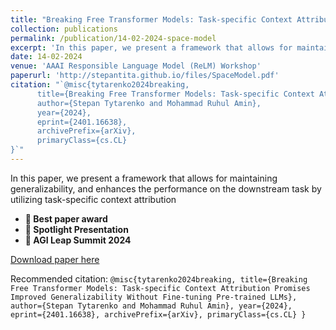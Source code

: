 ```yaml
---
title: "Breaking Free Transformer Models: Task-specific Context Attribution Promises Improved Generalizability Without Fine-tuning Pre-trained LLMs"
collection: publications
permalink: /publication/14-02-2024-space-model
excerpt: 'In this paper, we present a framework that allows for maintaining generalizability, and enhances the performance on the downstream task by utilizing task-specific context attribution'
date: 14-02-2024
venue: 'AAAI Responsible Language Model (ReLM) Workshop'
paperurl: 'http://stepantita.github.io/files/SpaceModel.pdf'
citation: "`@misc{tytarenko2024breaking,
      title={Breaking Free Transformer Models: Task-specific Context Attribution Promises Improved Generalizability Without Fine-tuning Pre-trained LLMs}, 
      author={Stepan Tytarenko and Mohammad Ruhul Amin},
      year={2024},
      eprint={2401.16638},
      archivePrefix={arXiv},
      primaryClass={cs.CL}
}`"
---
```

In this paper, we present a framework that allows for maintaining generalizability, and enhances the performance on the downstream task by utilizing task-specific context attribution
  - **🎉 Best paper award**
  - **🌟 Spotlight Presentation**
  - **🌟 AGI Leap Summit 2024**

[Download paper here](http://stepantita.github.io/files/SpaceModel.pdf)

Recommended citation: ```@misc{tytarenko2024breaking,
      title={Breaking Free Transformer Models: Task-specific Context Attribution Promises Improved Generalizability Without Fine-tuning Pre-trained LLMs}, 
      author={Stepan Tytarenko and Mohammad Ruhul Amin},
      year={2024},
      eprint={2401.16638},
      archivePrefix={arXiv},
      primaryClass={cs.CL}
}```
